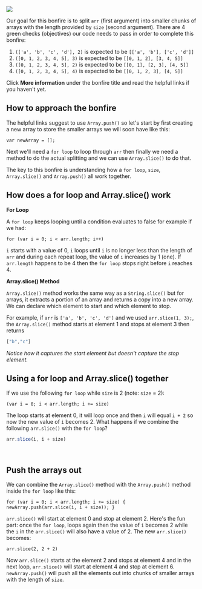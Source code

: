 ![](http://i.imgur.com/CuXtGin.jpg)

Our goal for this bonfire is to split `arr` (first argument) into smaller chunks of arrays with the length provided by `size` (second argument). There are 4 green checks (objectives) our code needs to pass in order to complete this bonfire:

1. `(['a', 'b', 'c', 'd'], 2)` is expected to be `[['a', 'b'], ['c', 'd']]`
2. `([0, 1, 2, 3, 4, 5], 3)` is expected to be `[[0, 1, 2], [3, 4, 5]]`
3. `([0, 1, 2, 3, 4, 5], 2)` is expected to be `[[0, 1], [2, 3], [4, 5]]`
4. `([0, 1, 2, 3, 4, 5], 4)` is expected to be `[[0, 1, 2, 3], [4, 5]]`

Click **More information** under the bonfire title and read the helpful links if you haven't yet. 
&nbsp;

## How to approach the bonfire

The helpful links suggest to use `Array.push()` so let's start by first creating a new array to store the smaller arrays we will soon have like this: 

    var newArray = [];

Next we'll need a `for loop` to loop through `arr` then finally we need a method to do the actual splitting and we can use `Array.slice()` to do that. 

The key to this bonfire is understanding how a `for loop`, `size`, `Array.slice()` and `Array.push()` all work together.
&nbsp;

## How does a for loop and Array.slice() work

**For Loop**

A `for loop` keeps looping until a condition evaluates to false for example if we had: 

    for (var i = 0; i < arr.length; i++) 

`i` starts with a value of 0, `i` loops until `i` is no longer less than the length of `arr` and during each repeat loop, the value of `i` increases by 1 (one). If `arr.length` happens to be 4 then the `for loop` stops right before `i` reaches 4.
&nbsp;

**Array.slice() Method**

`Array.slice()` method works the same way as a `String.slice()` but for arrays, it extracts a portion of an array and returns a copy into a new array. We can declare which element to start and which element to stop. 

For example, if `arr` is `['a', 'b', 'c', 'd']` and we used `arr.slice(1, 3);`, the `Array.slice()` method starts at element 1 and stops at element 3 then returns 
```js
["b","c"]
``` 
_Notice how it captures the start element but doesn't capture the stop element._
&nbsp;

## Using a for loop and Array.slice() together

If we use the following `for loop` while `size` is 2 (note: `size` = 2):

    (var i = 0; i < arr.length; i += size)

The loop starts at element 0, it will loop once and then `i` will equal `i + 2` so now the new value of `i` becomes 2. What happens if we combine the following `arr.slice()` with the `for loop`?
```js
arr.slice(i, i + size)
```
&nbsp;

## Push the arrays out 

We can combine the `Array.slice()` method with the `Array.push()` method inside the `for loop` like this:

    for (var i = 0; i < arr.length; i += size) {
    newArray.push(arr.slice(i, i + size)); }

`arr.slice()` will start at element 0 and stop at element 2. Here's the fun part: once the `for loop`, loops again then the value of `i` becomes 2 while the `i` in the `arr.slice()` will also have a value of 2. The new `arr.slice()` becomes:

    arr.slice(2, 2 + 2)

Now `arr.slice()` starts at the element 2 and stops at element 4 and in the next loop, `arr.slice()` will start at element 4 and stop at element 6. `newArray.push()` will push all the elements out into chunks of smaller arrays with the length of `size`.
&nbsp;